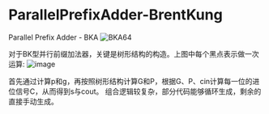 # ParallelPrefixAdder-BrentKung
Parallel Prefix Adder - BKA
![BKA64](https://user-images.githubusercontent.com/74367745/228294270-12b51363-18f0-4133-bac5-935f777f9397.png)


对于BK型并行前缀加法器，关键是树形结构的构造。上图中每个黑点表示做一次运算: 
![image](https://user-images.githubusercontent.com/74367745/228293979-464da668-d9cd-4a37-bae3-8b7dd89df914.png)

首先通过计算p和g，再按照树形结构计算G和P，根据G、P、cin计算每一位的进位信号C，从而得到s与cout。
组合逻辑较复杂，部分代码能够循环生成，剩余的直接手动生成。
